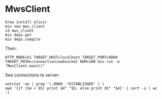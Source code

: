 # MwsClient

```
brew install elixir
mix new mws_client
cd mws_client
mix deps.get
mix deps.compile
```

Then:

```
HTTP_MODE=h1 TARGET_HOST=localhost TARGET_PORT=8080 TARGET_PATH=/connection/websocket NUM=100 mix run -e "MwsClient.main()"
```

See connections to server:

```
netstat -an | grep '\.8080 .*ESTABLISHED' | \
awk '{if ($4 < $5) print $4" "$5; else print $5" "$4}' | sort -u | wc -l
```
